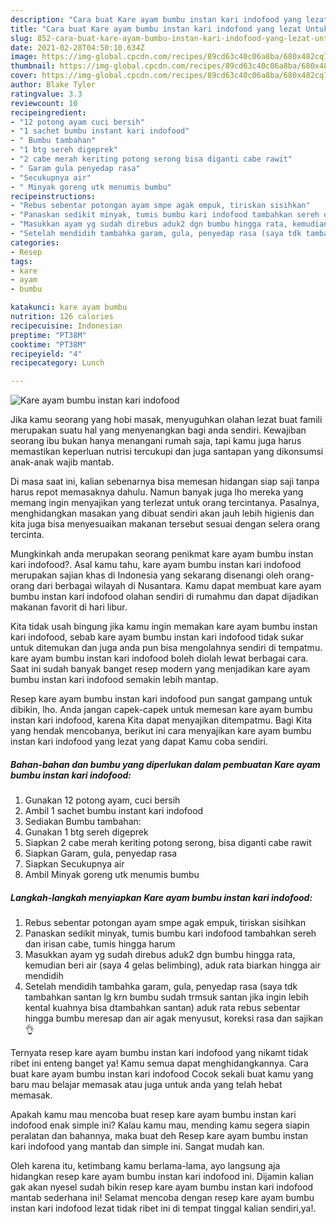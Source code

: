 ```yaml
---
description: "Cara buat Kare ayam bumbu instan kari indofood yang lezat Untuk Jualan"
title: "Cara buat Kare ayam bumbu instan kari indofood yang lezat Untuk Jualan"
slug: 852-cara-buat-kare-ayam-bumbu-instan-kari-indofood-yang-lezat-untuk-jualan
date: 2021-02-28T04:50:10.634Z
image: https://img-global.cpcdn.com/recipes/89cd63c40c06a8ba/680x482cq70/kare-ayam-bumbu-instan-kari-indofood-foto-resep-utama.jpg
thumbnail: https://img-global.cpcdn.com/recipes/89cd63c40c06a8ba/680x482cq70/kare-ayam-bumbu-instan-kari-indofood-foto-resep-utama.jpg
cover: https://img-global.cpcdn.com/recipes/89cd63c40c06a8ba/680x482cq70/kare-ayam-bumbu-instan-kari-indofood-foto-resep-utama.jpg
author: Blake Tyler
ratingvalue: 3.3
reviewcount: 10
recipeingredient:
- "12 potong ayam cuci bersih"
- "1 sachet bumbu instant kari indofood"
- " Bumbu tambahan"
- "1 btg sereh digeprek"
- "2 cabe merah keriting potong serong bisa diganti cabe rawit"
- " Garam gula penyedap rasa"
- "Secukupnya air"
- " Minyak goreng utk menumis bumbu"
recipeinstructions:
- "Rebus sebentar potongan ayam smpe agak empuk, tiriskan sisihkan"
- "Panaskan sedikit minyak, tumis bumbu kari indofood tambahkan sereh dan irisan cabe, tumis hingga harum"
- "Masukkan ayam yg sudah direbus aduk2 dgn bumbu hingga rata, kemudian beri air (saya 4 gelas belimbing), aduk rata biarkan hingga air mendidih"
- "Setelah mendidih tambahka garam, gula, penyedap rasa (saya tdk tambahkan santan lg krn bumbu sudah trmsuk santan jika ingin lebih kental kuahnya bisa dtambahkan santan) aduk rata rebus sebentar hingga bumbu meresap dan air agak menyusut, koreksi rasa dan sajikan👌"
categories:
- Resep
tags:
- kare
- ayam
- bumbu

katakunci: kare ayam bumbu 
nutrition: 126 calories
recipecuisine: Indonesian
preptime: "PT38M"
cooktime: "PT38M"
recipeyield: "4"
recipecategory: Lunch

---
```



![Kare ayam bumbu instan kari indofood](https://img-global.cpcdn.com/recipes/89cd63c40c06a8ba/680x482cq70/kare-ayam-bumbu-instan-kari-indofood-foto-resep-utama.jpg)

Jika kamu seorang yang hobi masak, menyuguhkan olahan lezat buat famili merupakan suatu hal yang menyenangkan bagi anda sendiri. Kewajiban seorang ibu bukan hanya menangani rumah saja, tapi kamu juga harus memastikan keperluan nutrisi tercukupi dan juga santapan yang dikonsumsi anak-anak wajib mantab.

Di masa  saat ini, kalian sebenarnya bisa memesan hidangan siap saji tanpa harus repot memasaknya dahulu. Namun banyak juga lho mereka yang memang ingin menyajikan yang terlezat untuk orang tercintanya. Pasalnya, menghidangkan masakan yang dibuat sendiri akan jauh lebih higienis dan kita juga bisa menyesuaikan makanan tersebut sesuai dengan selera orang tercinta. 



Mungkinkah anda merupakan seorang penikmat kare ayam bumbu instan kari indofood?. Asal kamu tahu, kare ayam bumbu instan kari indofood merupakan sajian khas di Indonesia yang sekarang disenangi oleh orang-orang dari berbagai wilayah di Nusantara. Kamu dapat membuat kare ayam bumbu instan kari indofood olahan sendiri di rumahmu dan dapat dijadikan makanan favorit di hari libur.

Kita tidak usah bingung jika kamu ingin memakan kare ayam bumbu instan kari indofood, sebab kare ayam bumbu instan kari indofood tidak sukar untuk ditemukan dan juga anda pun bisa mengolahnya sendiri di tempatmu. kare ayam bumbu instan kari indofood boleh diolah lewat berbagai cara. Saat ini sudah banyak banget resep modern yang menjadikan kare ayam bumbu instan kari indofood semakin lebih mantap.

Resep kare ayam bumbu instan kari indofood pun sangat gampang untuk dibikin, lho. Anda jangan capek-capek untuk memesan kare ayam bumbu instan kari indofood, karena Kita dapat menyajikan ditempatmu. Bagi Kita yang hendak mencobanya, berikut ini cara menyajikan kare ayam bumbu instan kari indofood yang lezat yang dapat Kamu coba sendiri.

<!--inarticleads1-->

##### Bahan-bahan dan bumbu yang diperlukan dalam pembuatan Kare ayam bumbu instan kari indofood:

1. Gunakan 12 potong ayam, cuci bersih
1. Ambil 1 sachet bumbu instant kari indofood
1. Sediakan  Bumbu tambahan:
1. Gunakan 1 btg sereh digeprek
1. Siapkan 2 cabe merah keriting potong serong, bisa diganti cabe rawit
1. Siapkan  Garam, gula, penyedap rasa
1. Siapkan Secukupnya air
1. Ambil  Minyak goreng utk menumis bumbu




<!--inarticleads2-->

##### Langkah-langkah menyiapkan Kare ayam bumbu instan kari indofood:

1. Rebus sebentar potongan ayam smpe agak empuk, tiriskan sisihkan
1. Panaskan sedikit minyak, tumis bumbu kari indofood tambahkan sereh dan irisan cabe, tumis hingga harum
1. Masukkan ayam yg sudah direbus aduk2 dgn bumbu hingga rata, kemudian beri air (saya 4 gelas belimbing), aduk rata biarkan hingga air mendidih
1. Setelah mendidih tambahka garam, gula, penyedap rasa (saya tdk tambahkan santan lg krn bumbu sudah trmsuk santan jika ingin lebih kental kuahnya bisa dtambahkan santan) aduk rata rebus sebentar hingga bumbu meresap dan air agak menyusut, koreksi rasa dan sajikan👌




Ternyata resep kare ayam bumbu instan kari indofood yang nikamt tidak ribet ini enteng banget ya! Kamu semua dapat menghidangkannya. Cara buat kare ayam bumbu instan kari indofood Cocok sekali buat kamu yang baru mau belajar memasak atau juga untuk anda yang telah hebat memasak.

Apakah kamu mau mencoba buat resep kare ayam bumbu instan kari indofood enak simple ini? Kalau kamu mau, mending kamu segera siapin peralatan dan bahannya, maka buat deh Resep kare ayam bumbu instan kari indofood yang mantab dan simple ini. Sangat mudah kan. 

Oleh karena itu, ketimbang kamu berlama-lama, ayo langsung aja hidangkan resep kare ayam bumbu instan kari indofood ini. Dijamin kalian gak akan nyesel sudah bikin resep kare ayam bumbu instan kari indofood mantab sederhana ini! Selamat mencoba dengan resep kare ayam bumbu instan kari indofood lezat tidak ribet ini di tempat tinggal kalian sendiri,ya!.

